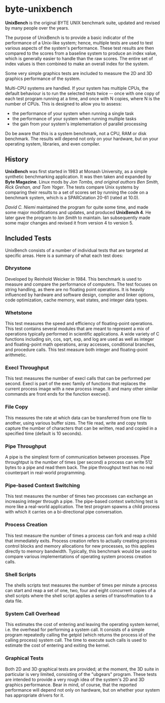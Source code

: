 # byte-unixbench
<b>UnixBench</b> is the original BYTE UNIX benchmark suite, updated and revised by many people over the years.

The purpose of UnixBench is to provide a basic indicator of the performance of a Unix-like system; hence, multiple 
tests are used to test various aspects of the system's performance. These test results are then compared to the 
scores from a baseline system to produce an index value, which is generally easier to handle than the raw scores. 
The entire set of index values is then combined to make an overall index for the system.

Some very simple graphics tests are included to measure the 2D and 3D graphics performance of the system.

Multi-CPU systems are handled. If your system has multiple CPUs, the default behaviour is to run the selected tests 
twice -- once with one copy of each test program running at a time, and once with N copies, where N is the number of 
CPUs. This is designed to allow you to assess:

<ul>
<li>the performance of your system when running a single task</li>
<li>the performance of your system when running multiple tasks</li>
<li>the gain from your system's implementation of parallel processing</li>
</ul>
Do be aware that this is a system benchmark, not a CPU, RAM or disk benchmark. The results will depend not only on 
your hardware, but on your operating system, libraries, and even compiler.

<h2>History</h2>
<b>UnixBench</b> was first started in 1983 at Monash University, as a simple synthetic benchmarking application. It 
was then taken and expanded by <b>Byte Magazine</b>. Linux mods by <em>Jon Tombs, and original authors Ben Smith, 
Rick Grehan, and Tom Yager</em>. The tests compare Unix systems by comparing their results to a set of scores set 
by running the code on a benchmark system, which is a SPARCstation 20-61 (rated at 10.0).

<em>David C. Niemi</em> maintained the program for quite some time, and made some major modifications and updates, 
and produced <b>UnixBench 4</b>. He later gave the program to <em>Ian Smith</em> to maintain. Ian subsequently made 
some major changes and revised it from version 4 to version 5.

<h2>Included Tests</h2>
UnixBench consists of a number of individual tests that are targeted at specific areas. Here is a summary of what 
each test does:

<h3>Dhrystone</h3>
Developed by Reinhold Weicker in 1984. This benchmark is used to measure and compare the performance of computers. The test focuses on string handling, as there are no floating point operations. It is heavily influenced by hardware and software design, compiler and linker options, code optimization, cache memory, wait states, and integer data types.

<h3>Whetstone</h3>
This test measures the speed and efficiency of floating-point operations. This test contains several modules that are meant to represent a mix of operations typically performed in scientific applications. A wide variety of C functions including sin, cos, sqrt, exp, and log are used as well as integer and floating-point math operations, array accesses, conditional branches, and procedure calls. This test measure both integer and floating-point arithmetic.

<h3>Execl Throughput</h3>
This test measures the number of execl calls that can be performed per second. Execl is part of the exec family of functions that replaces the current process image with a new process image. It and many other similar commands are front ends for the function execve().

<h3>File Copy</h3>
This measures the rate at which data can be transferred from one file to another, using various buffer sizes. The file read, write and copy tests capture the number of characters that can be written, read and copied in a specified time (default is 10 seconds).

<h3>Pipe Throughput</h3>
A pipe is the simplest form of communication between processes. Pipe throughtput is the number of times (per second) a process can write 512 bytes to a pipe and read them back. The pipe throughput test has no real counterpart in real-world programming.

<h3>Pipe-based Context Switching</h3>
This test measures the number of times two processes can exchange an increasing integer through a pipe. The pipe-based context switching test is more like a real-world application. The test program spawns a child process with which it carries on a bi-directional pipe conversation.

<h3>Process Creation</h3>
This test measure the number of times a process can fork and reap a child that immediately exits. Process creation refers to actually creating process control blocks and memory allocations for new processes, so this applies directly to memory bandwidth. Typically, this benchmark would be used to compare various implementations of operating system process creation calls.

<h3>Shell Scripts</h3>
The shells scripts test measures the number of times per minute a process can start and reap a set of one, two, four and eight concurrent copies of a shell scripts where the shell script applies a series of transofrmation to a data file.

<h3>System Call Overhead</h3>
This estimates the cost of entering and leaving the operating system kernel, i.e. the overhead for performing a system call. It consists of a simple program repeatedly calling the getpid (which returns the process id of the calling process) system call. The time to execute such calls is used to estimate the cost of entering and exiting the kernel.

<h3>Graphical Tests</h3>
Both 2D and 3D graphical tests are provided; at the moment, the 3D suite in particular is very limited, consisting of the "ubgears" program. These tests are intended to provide a very rough idea of the system's 2D and 3D graphics performance. Bear in mind, of course, that the reported performance will depend not only on hardware, but on whether your system has appropriate drivers for it.
